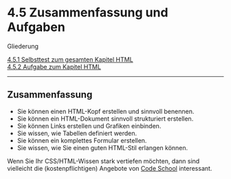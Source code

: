 # 4.5 Zusammenfassung und Aufgaben

Gliederung

[4.5.1 Selbsttest zum gesamten Kapitel HTML](4.5.1_Selbsttest_zum_gesamten_Kapitel_HTML.md)<br>
[4.5.2 Aufgabe zum Kapitel HTML](4.5.2_Aufgabe_zum_Kapitel_HTML.md)<br>

---

## Zusammenfassung

- Sie können einen HTML-Kopf erstellen und sinnvoll benennen.
- Sie können ein HTML-Dokument sinnvoll strukturiert erstellen.
- Sie können Links erstellen und Grafiken einbinden.
- Sie wissen, wie Tabellen definiert werden.
- Sie können ein komplettes Formular erstellen.
- Sie wissen, wie Sie einen guten HTML-Stil erlangen können.

Wenn Sie Ihr CSS/HTML-Wissen stark vertiefen möchten, dann sind vielleicht die (kostenpflichtigen) Angebote von [Code School](https://www.codeschool.com/learn/html-css) interessant.
